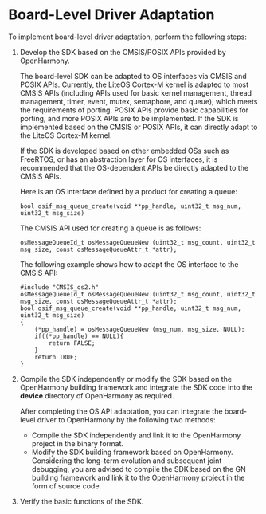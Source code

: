 # Board-Level Driver Adaptation<a name="EN-US_TOPIC_0000001153683028"></a>

To implement board-level driver adaptation, perform the following steps:

1.  Develop the SDK based on the CMSIS/POSIX APIs provided by OpenHarmony.

    The board-level SDK can be adapted to OS interfaces via CMSIS and POSIX APIs. Currently, the LiteOS Cortex-M kernel is adapted to most CMSIS APIs \(including APIs used for basic kernel management, thread management, timer, event, mutex, semaphore, and queue\), which meets the requirements of porting. POSIX APIs provide basic capabilities for porting, and more POSIX APIs are to be implemented. If the SDK is implemented based on the CMSIS or POSIX APIs, it can directly adapt to the LiteOS Cortex-M kernel.

    If the SDK is developed based on other embedded OSs such as FreeRTOS, or has an abstraction layer for OS interfaces, it is recommended that the OS-dependent APIs be directly adapted to the CMSIS APIs.

    Here is an OS interface defined by a product for creating a queue:

    ```
    bool osif_msg_queue_create(void **pp_handle, uint32_t msg_num, uint32_t msg_size)
    ```

    The CMSIS API used for creating a queue is as follows:

    ```
    osMessageQueueId_t osMessageQueueNew (uint32_t msg_count, uint32_t msg_size, const osMessageQueueAttr_t *attr);
    ```

    The following example shows how to adapt the OS interface to the CMSIS API:

    ```
    #include "CMSIS_os2.h"
    osMessageQueueId_t osMessageQueueNew (uint32_t msg_count, uint32_t msg_size, const osMessageQueueAttr_t *attr);
    bool osif_msg_queue_create(void **pp_handle, uint32_t msg_num, uint32_t msg_size)
    {
    	(*pp_handle) = osMessageQueueNew (msg_num, msg_size, NULL);
    	if((*pp_handle) == NULL){
    		return FALSE;
    	}
    	return TRUE;
    }
    ```

2.  Compile the SDK independently or modify the SDK based on the OpenHarmony building framework and integrate the SDK code into the  **device**  directory of OpenHarmony as required.

    After completing the OS API adaptation, you can integrate the board-level driver to OpenHarmony by the following two methods:

    -   Compile the SDK independently and link it to the OpenHarmony project in the binary format.
    -   Modify the SDK building framework based on OpenHarmony. Considering the long-term evolution and subsequent joint debugging, you are advised to compile the SDK based on the GN building framework and link it to the OpenHarmony project in the form of source code.

3.  Verify the basic functions of the SDK.

